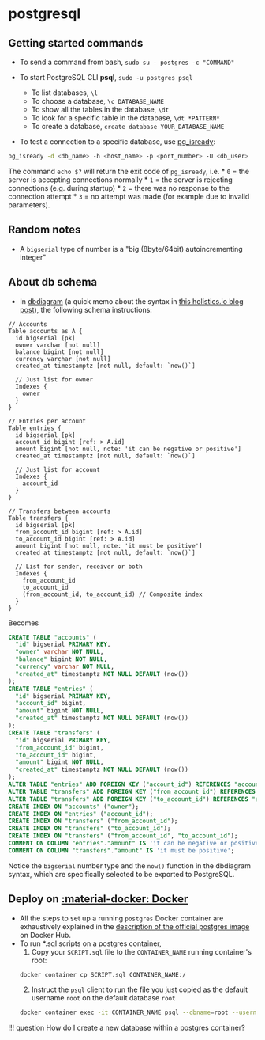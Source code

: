 # postgresql

## Getting started commands

* To send a command from bash, `sudo su - postgres -c "COMMAND"` 

* To start PostgreSQL CLI **psql**, `sudo -u postgres psql`
    * To list databases, `\l`
    * To choose a database, `\c DATABASE_NAME`
    * To show all the tables in the database, `\dt`
    * To look for a specific table in the database, `\dt *PATTERN*`
    * To create a database, `create database YOUR_DATABASE_NAME`

* To test a connection to a specific database, use [pg_isready](https://www.postgresql.org/docs/current/app-pg-isready.html):
```bash
pg_isready -d <db_name> -h <host_name> -p <port_number> -U <db_user> 
```
The command `echo $?` will return the exit code of `pg_isready`, i.e.
    * `0` = the server is accepting connections normally
    * `1` = the server is rejecting connections (e.g. during startup)
    * `2` = there was no response to the connection attempt
    * `3` = no attempt was made (for example due to invalid parameters).

## Random notes

* A `bigserial` type of number is a "big (8byte/64bit) autoincrementing integer"

## About db schema

* In [dbdiagram](https://dbdiagram.io/) (a quick memo about the syntax in [this holistics.io blog post](https://www.holistics.io/blog/a-database-diagram-designer-built-for-developers-and-analysts/)), the following schema instructions:
```
// Accounts
Table accounts as A {
  id bigserial [pk]
  owner varchar [not null]
  balance bigint [not null]
  currency varchar [not null]
  created_at timestamptz [not null, default: `now()`]
  
  // Just list for owner
  Indexes {
    owner
  }
}

// Entries per account
Table entries {
  id bigserial [pk]
  account_id bigint [ref: > A.id]
  amount bigint [not null, note: 'it can be negative or positive']
  created_at timestamptz [not null, default: `now()`]
  
  // Just list for account
  Indexes {
    account_id
  }
}

// Transfers between accounts
Table transfers {
  id bigserial [pk]
  from_account_id bigint [ref: > A.id]
  to_account_id bigint [ref: > A.id]
  amount bigint [not null, note: 'it must be positive']
  created_at timestamptz [not null, default: `now()`]
  
  // List for sender, receiver or both
  Indexes {
    from_account_id
    to_account_id
    (from_account_id, to_account_id) // Composite index
  }
}
```
Becomes
```sql
CREATE TABLE "accounts" (
  "id" bigserial PRIMARY KEY,
  "owner" varchar NOT NULL,
  "balance" bigint NOT NULL,
  "currency" varchar NOT NULL,
  "created_at" timestamptz NOT NULL DEFAULT (now())
);
CREATE TABLE "entries" (
  "id" bigserial PRIMARY KEY,
  "account_id" bigint,
  "amount" bigint NOT NULL,
  "created_at" timestamptz NOT NULL DEFAULT (now())
);
CREATE TABLE "transfers" (
  "id" bigserial PRIMARY KEY,
  "from_account_id" bigint,
  "to_account_id" bigint,
  "amount" bigint NOT NULL,
  "created_at" timestamptz NOT NULL DEFAULT (now())
);
ALTER TABLE "entries" ADD FOREIGN KEY ("account_id") REFERENCES "accounts" ("id");
ALTER TABLE "transfers" ADD FOREIGN KEY ("from_account_id") REFERENCES "accounts" ("id");
ALTER TABLE "transfers" ADD FOREIGN KEY ("to_account_id") REFERENCES "accounts" ("id");
CREATE INDEX ON "accounts" ("owner");
CREATE INDEX ON "entries" ("account_id");
CREATE INDEX ON "transfers" ("from_account_id");
CREATE INDEX ON "transfers" ("to_account_id");
CREATE INDEX ON "transfers" ("from_account_id", "to_account_id");
COMMENT ON COLUMN "entries"."amount" IS 'it can be negative or positive';
COMMENT ON COLUMN "transfers"."amount" IS 'it must be positive';
```
Notice the `bigserial` number type and the `now()` function in the dbdiagram syntax, which are specifically selected to be exported to PostgreSQL.

## Deploy on [:material-docker: Docker](./../infrastructure/docker.md)

* All the steps to set up a running `postgres` Docker container are exhaustively explained in the [description of the official postgres image](https://hub.docker.com/_/postgres?tab=description) on Docker Hub.
* To run *.sql scripts on a postgres container, 
    1. Copy your `SCRIPT.sql` file to the `CONTAINER_NAME` running container's root:
    ```bash
    docker container cp SCRIPT.sql CONTAINER_NAME:/
    ```
    2. Instruct the `psql` client to run the file you just copied as the default username `root` on the default database `root`
    ```bash
    docker container exec -it CONTAINER_NAME psql --dbname=root --username root -f /SCRIPT.sql
    ```

!!! question
    How do I create a new database within a postgres container?